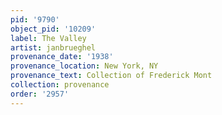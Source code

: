 ```yaml
---
pid: '9790'
object_pid: '10209'
label: The Valley
artist: janbrueghel
provenance_date: '1938'
provenance_location: New York, NY
provenance_text: Collection of Frederick Mont
collection: provenance
order: '2957'
---
```

